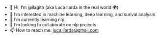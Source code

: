 - 👋 Hi, I’m @ilagith (aka Luca Ilarda in the real world 🌍) 
- 👀 I’m interested in machine learning, deep learning, and surival analysis 
- 🌱 I’m currently learning nlp 
- 💞️ I’m looking to collaborate on nlp projects 
- 📫 How to reach me: luca.ilarda@gmail.com

<!---
ilagith/ilagith is a ✨ special ✨ repository because its `README.md` (this file) appears on your GitHub profile.
You can click the Preview link to take a look at your changes.
--->
